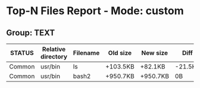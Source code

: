 # Top-N Files Report - Mode: custom

## Group: TEXT

| STATUS | Relative directory | Filename | Old size | New size | Diff | Diff% |
|--------|--------------------|----------|----------|----------|------|-------|
| Common | usr/bin | ls | +103.5KB | +82.1KB | -21.5KB | -20.74% |
| Common | usr/bin | bash2 | +950.7KB | +950.7KB | 0B | +0.00% |

